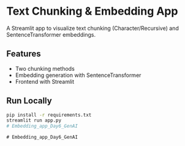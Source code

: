 # Text Chunking & Embedding App

A Streamlit app to visualize text chunking (Character/Recursive) and SentenceTransformer embeddings.

## Features
- Two chunking methods
- Embedding generation with SentenceTransformer
- Frontend with Streamlit

## Run Locally

```bash
pip install -r requirements.txt
streamlit run app.py
#   E m b e d d i n g _ a p p _ D a y 6 _ G e n A I  
 #   E m b e d d i n g _ a p p _ D a y 6 _ G e n A I  
 